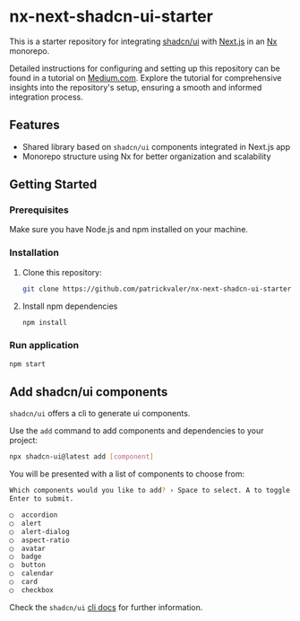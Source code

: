 # nx-next-shadcn-ui-starter

This is a starter repository for integrating [shadcn/ui](https://github.com/shadcn/ui) with [Next.js](https://nextjs.org/) in an [Nx](https://nx.dev/) monorepo.

Detailed instructions for configuring and setting up this repository can be found in a tutorial on [Medium.com](https://medium.com/@patrickvaler/how-to-get-started-with-shadcn-ui-and-next-js-within-a-nx-monorepo-57908f48b4ef). Explore the tutorial for comprehensive insights into the repository's setup, ensuring a smooth and informed integration process.

## Features

- Shared library based on `shadcn/ui` components integrated in Next.js app
- Monorepo structure using Nx for better organization and scalability

## Getting Started

### Prerequisites

Make sure you have Node.js and npm installed on your machine.

### Installation

1. Clone this repository:

   ```bash
   git clone https://github.com/patrickvaler/nx-next-shadcn-ui-starter.git
   ```

2. Install npm dependencies

   ```bash
   npm install
   ```

### Run application

```bash
npm start
```

## Add shadcn/ui components

`shadcn/ui` offers a cli to generate ui components.

Use the `add` command to add components and dependencies to your project:

```bash
npx shadcn-ui@latest add [component]
```

You will be presented with a list of components to choose from:

```bash
Which components would you like to add? › Space to select. A to toggle all.
Enter to submit.

◯  accordion
◯  alert
◯  alert-dialog
◯  aspect-ratio
◯  avatar
◯  badge
◯  button
◯  calendar
◯  card
◯  checkbox
```

Check the `shadcn/ui` [cli docs](https://ui.shadcn.com/docs/cli) for further information.
